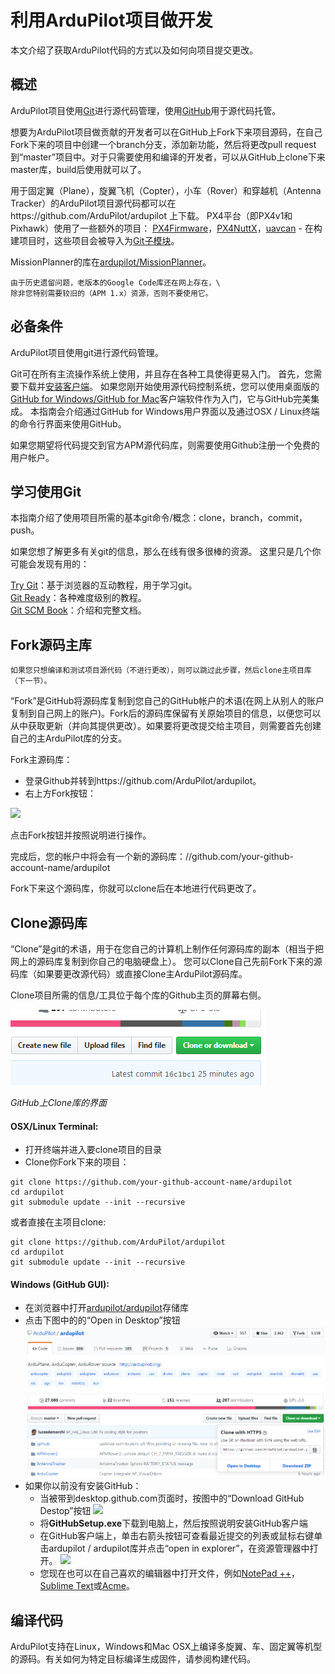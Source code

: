 # 利用ArduPilot项目做开发

本文介绍了获取ArduPilot代码的方式以及如何向项目提交更改。

## 概述

ArduPilot项目使用[Git](https://git-scm.com/)进行源代码管理，使用[GitHub](https://github.com/)用于源代码托管。

想要为ArduPilot项目做贡献的开发者可以在GitHub上Fork下来项目源码，在自己Fork下来的项目中创建一个branch分支，添加新功能，然后将更改pull request到“master”项目中。对于只需要使用和编译的开发者，可以从GitHub上clone下来master库，build后使用就可以了。

用于固定翼（Plane），旋翼飞机（Copter），小车（Rover）和穿越机（Antenna Tracker）的ArduPilot项目源代码都可以在https://github.com/ArduPilot/ardupilot 上下载。 PX4平台（即PX4v1和Pixhawk）使用了一些额外的项目：
[PX4Firmware](https://github.com/ArduPilot/PX4Firmware)，[PX4NuttX](https://github.com/ArduPilot/PX4NuttX)，[uavcan](https://github.com/ArduPilot/uavcan) - 在构建项目时，这些项目会被导入为[Git子模块]()。

MissionPlanner的库在[ardupilot/MissionPlanner](https://github.com/ArduPilot/MissionPlanner)。

```
由于历史遗留问题，老版本的Google Code库还在网上存在，\
除非您特别需要较旧的（APM 1.x）资源，否则不要使用它。
```

## 必备条件

ArduPilot项目使用git进行源代码管理。

Git可在所有主流操作系统上使用，并且存在各种工具使得更易入门。 首先，您需要下载并[安装客户端](https://git-scm.com/downloads)。 如果您刚开始使用源代码控制系统，您可以使用桌面版的[GitHub for Windows/GitHub for Mac](https://desktop.github.com/)客户端软件作为入门，它与GitHub完美集成。 本指南会介绍通过GitHub for Windows用户界面以及通过OSX / Linux终端的命令行界面来使用GitHub。

如果您期望将代码提交到官方APM源代码库，则需要使用Github注册一个免费的用户帐户。

## 学习使用Git

本指南介绍了使用项目所需的基本git命令/概念：clone，branch，commit，push。

如果您想了解更多有关git的信息，那么在线有很多很棒的资源。 这里只是几个你可能会发现有用的：

[Try Git](https://try.github.io/levels/1/challenges/1)：基于浏览器的互动教程，用于学习git。\
[Git Ready](http://gitready.com/)：各种难度级别的教程。\
[Git SCM Book](http://git-scm.com/book/en/Getting-Started)：介绍和完整文档。

## Fork源码主库

```
如果您只想编译和测试项目源代码（不进行更改），则可以跳过此步骤，然后clone主项目库（下一节）。
```
“Fork”是GitHub将源码库复制到您自己的GitHub帐户的术语(在网上从别人的账户复制到自己网上的账户)。Fork后的源码库保留有关原始项目的信息，以便您可以从中获取更新（并向其提供更改）。如果要将更改提交给主项目，则需要首先创建自己的主ArduPilot库的分支。

Fork主源码库：

* 登录Github并转到https://github.com/ArduPilot/ardupilot。
* 右上方Fork按钮：

![](http://ardupilot.org/dev/_images/APM-Git-Github-Fork-300x641.jpg)

点击Fork按钮并按照说明进行操作。

完成后，您的帐户中将会有一个新的源码库：//github.com/your-github-account-name/ardupilot

Fork下来这个源码库，你就可以clone后在本地进行代码更改了。

## Clone源码库

“Clone”是git的术语，用于在您自己的计算机上制作任何源码库的副本（相当于把网上的源码库复制到你自己的电脑硬盘上）。 您可以Clone自己先前Fork下来的源码库（如果要更改源代码）或直接Clone主ArduPilot源码库。

Clone项目所需的信息/工具位于每个库的Github主页的屏幕右侧。

![](/Dev/clone.png)

*GitHub上Clone库的界面*

#### OSX/Linux Terminal:
* 打开终端并进入要clone项目的目录
* Clone你Fork下来的项目：
```
git clone https://github.com/your-github-account-name/ardupilot
cd ardupilot
git submodule update --init --recursive
```
或者直接在主项目clone:
```
git clone https://github.com/ArduPilot/ardupilot
cd ardupilot
git submodule update --init --recursive
```

#### Windows (GitHub GUI): 
* 在浏览器中打开[ardupilot/ardupilot](https://github.com/ArduPilot/ardupilot)存储库
* 点击下图中的的“Open in Desktop”按钮
![](/Dev/Open-in-desktop.png)
* 如果你以前没有安装GitHub：
  * 当被带到desktop.github.com页面时，按图中的“Download GitHub Destop”按钮 
  ![](/Dev/download-github.png)
  * 将**GitHubSetup.exe**下载到电脑上，然后按照说明安装GitHub客户端 
  * 在GitHub客户端上，单击右箭头按钮可查看最近提交的列表或鼠标右键单击ardupilot / ardupilot库并点击“open in explorer”，在资源管理器中打开。 
  ![](http://ardupilot.org/dev/_images/CloningTheRepository_Windows_OpenGithub.png)
  * 您现在也可以在自己喜欢的编辑器中打开文件，例如[NotePad ++](https://notepad-plus-plus.org/)，[Sublime Text](http://www.sublimetext.com/)或[Acme](http://acme.cat-v.org/)。 
  
## 编译代码

ArduPilot支持在Linux，Windows和Mac OSX上编译多旋翼、车、固定翼等机型的源码。有关如何为特定目标编译生成固件，请参阅构建代码。
